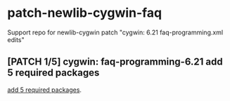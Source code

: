 # patch-newlib-cygwin-faq

Support repo for newlib-cygwin patch "cygwin: 6.21 faq-programming.xml edits"

## [PATCH 1/5] cygwin: faq-programming-6.21 add 5 required packages

[add 5 required packages](https://nobedee.github.io/test-repo/#:~:text=make%20sure%20you%20have%20the%20necessary%20build%20tools%20installed).

